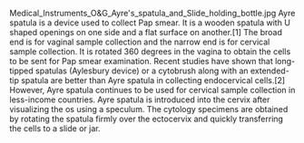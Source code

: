 Medical_Instruments_O&G_Ayre's_spatula_and_Slide_holding_bottle.jpg Ayre spatula is a device used to collect Pap smear. It is a wooden spatula with U shaped openings on one side and a flat surface on another.[1] The broad end is for vaginal sample collection and the narrow end is for cervical sample collection. It is rotated 360 degrees in the vagina to obtain the cells to be sent for Pap smear examination. Recent studies have shown that long-tipped spatulas (Aylesbury device) or a cytobrush along with an extended-tip spatula are better than Ayre spatula in collecting endocervical cells.[2] However, Ayre spatula continues to be used for cervical sample collection in less-income countries. Ayre spatula is introduced into the cervix after visualizing the os using a speculum. The cytology specimens are obtained by rotating the spatula firmly over the ectocervix and quickly transferring the cells to a slide or jar.
